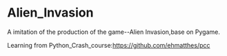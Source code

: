 # Alien_Invasion
A imitation of the production of the game--Alien Invasion,base on Pygame.

Learning from Python_Crash_course:https://github.com/ehmatthes/pcc
